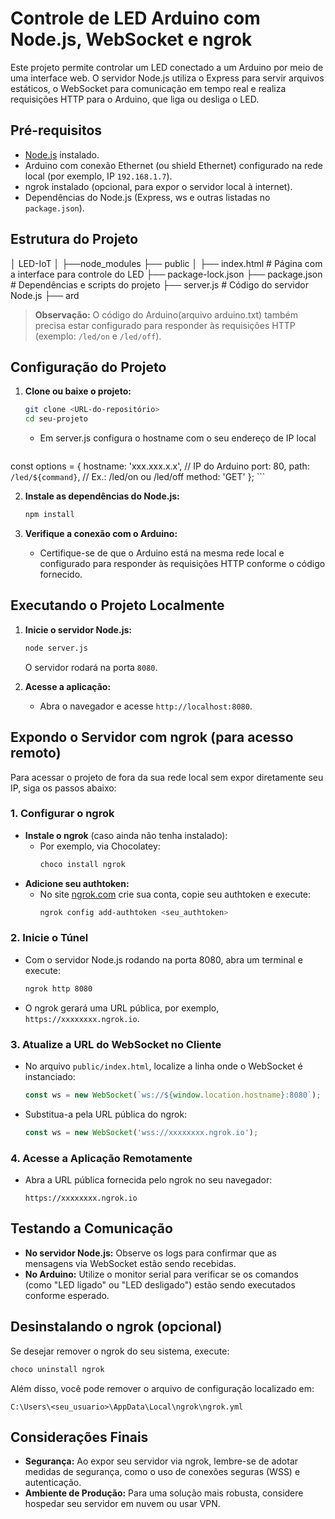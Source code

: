 # Controle de LED Arduino com Node.js, WebSocket e ngrok

Este projeto permite controlar um LED conectado a um Arduino por meio de uma interface web. O servidor Node.js utiliza o Express para servir arquivos estáticos, o WebSocket para comunicação em tempo real e realiza requisições HTTP para o Arduino, que liga ou desliga o LED.

## Pré-requisitos

- [Node.js](https://nodejs.org/) instalado.
- Arduino com conexão Ethernet (ou shield Ethernet) configurado na rede local (por exemplo, IP `192.168.1.7`).
- ngrok instalado (opcional, para expor o servidor local à internet).
- Dependências do Node.js (Express, ws e outras listadas no `package.json`).

## Estrutura do Projeto

│ LED-IoT
│   ├──node_modules
├── public
│   ├── index.html      # Página com a interface para controle do LED
├── package-lock.json
├── package.json        # Dependências e scripts do projeto 
├── server.js           # Código do servidor Node.js 
├── ard

> **Observação:** O código do Arduino(arquivo arduino.txt) também precisa estar configurado para responder às requisições HTTP (exemplo: `/led/on` e `/led/off`).

## Configuração do Projeto

1. **Clone ou baixe o projeto:**
   ```bash
   git clone <URL-do-repositório>
   cd seu-projeto
   ```
    - Em server.js configura o hostname com o seu endereço de IP local

    ```function sendCommandToArduino(command) {
  const options = {
    hostname: 'xxx.xxx.x.x', // IP do Arduino
    port: 80,
    path: `/led/${command}`,   // Ex.: /led/on ou /led/off
    method: 'GET'
  };
    ```

2. **Instale as dependências do Node.js:**
   ```bash
   npm install
   ```

3. **Verifique a conexão com o Arduino:**
   - Certifique-se de que o Arduino está na mesma rede local e configurado para responder às requisições HTTP conforme o código fornecido.

## Executando o Projeto Localmente

1. **Inicie o servidor Node.js:**
   ```bash
   node server.js
   ```
   O servidor rodará na porta `8080`.

2. **Acesse a aplicação:**
   - Abra o navegador e acesse `http://localhost:8080`.

## Expondo o Servidor com ngrok (para acesso remoto)

Para acessar o projeto de fora da sua rede local sem expor diretamente seu IP, siga os passos abaixo:

### 1. Configurar o ngrok

- **Instale o ngrok** (caso ainda não tenha instalado):
  - Por exemplo, via Chocolatey:
    ```bash
    choco install ngrok
    ```
- **Adicione seu authtoken:**
  - No site [ngrok.com](https://ngrok.com) crie sua conta, copie seu authtoken e execute:
    ```bash
    ngrok config add-authtoken <seu_authtoken>
    ```

### 2. Inicie o Túnel

- Com o servidor Node.js rodando na porta 8080, abra um terminal e execute:
  ```bash
  ngrok http 8080
  ```
- O ngrok gerará uma URL pública, por exemplo, `https://xxxxxxxx.ngrok.io`.

### 3. Atualize a URL do WebSocket no Cliente

- No arquivo `public/index.html`, localize a linha onde o WebSocket é instanciado:
  ```javascript
  const ws = new WebSocket(`ws://${window.location.hostname}:8080`);
  ```
- Substitua-a pela URL pública do ngrok:
  ```javascript
  const ws = new WebSocket('wss://xxxxxxxx.ngrok.io');
  ```

### 4. Acesse a Aplicação Remotamente

- Abra a URL pública fornecida pelo ngrok no seu navegador:
  ```
  https://xxxxxxxx.ngrok.io
  ```

## Testando a Comunicação

- **No servidor Node.js:** Observe os logs para confirmar que as mensagens via WebSocket estão sendo recebidas.
- **No Arduino:** Utilize o monitor serial para verificar se os comandos (como "LED ligado" ou "LED desligado") estão sendo executados conforme esperado.

## Desinstalando o ngrok (opcional)

Se desejar remover o ngrok do seu sistema, execute:
```bash
choco uninstall ngrok
```
Além disso, você pode remover o arquivo de configuração localizado em:
```
C:\Users\<seu_usuario>\AppData\Local\ngrok\ngrok.yml
```

## Considerações Finais

- **Segurança:** Ao expor seu servidor via ngrok, lembre-se de adotar medidas de segurança, como o uso de conexões seguras (WSS) e autenticação.
- **Ambiente de Produção:** Para uma solução mais robusta, considere hospedar seu servidor em nuvem ou usar VPN.
